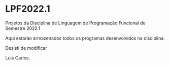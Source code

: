 # LPF2022.1
Projetos da Disciplina de Linguagem de Programação Funcional do Semestre 2022.1

Aqui estarão armazenados todos os programas desenvolvidos na disciplina.

Desisti de modificar 

Luis Carlos.
